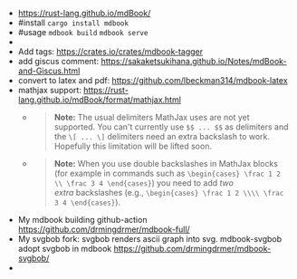 - https://rust-lang.github.io/mdBook/
- #install `cargo install mdbook`
- #usage `mdbook build` `mdbook serve`
-
- Add tags: https://crates.io/crates/mdbook-tagger
- add giscus comment: https://sakaketsukihana.github.io/Notes/mdBook-and-Giscus.html
- convert to latex and pdf: https://github.com/lbeckman314/mdbook-latex
- mathjax support: https://rust-lang.github.io/mdBook/format/mathjax.html
	- > **Note:** The usual delimiters MathJax uses are not yet supported. You can't currently use `$$ ... $$` as delimiters and the `\[ ... \]` delimiters need an extra backslash to work. Hopefully this limitation will be lifted soon.
	- > **Note:** When you use double backslashes in MathJax blocks (for example in commands such as `\begin{cases} \frac 1 2 \\ \frac 3 4 \end{cases}`) you need to add *two extra* backslashes (e.g., `\begin{cases} \frac 1 2 \\\\ \frac 3 4 \end{cases}`).
- My mdbook building github-action
  https://github.com/drmingdrmer/mdbook-full/
- My svgbob fork:
  svgbob renders ascii graph into svg.
  mdbook-svgbob adopt svgbob in mdbook
  https://github.com/drmingdrmer/mdbook-svgbob/
-